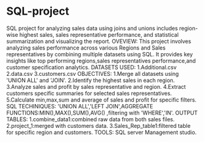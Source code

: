 # SQL-project
SQL project for analyzing sales data using joins and unions includes region-wise highest sales, sales representative performance, and statistical summarization and visualizing the report.
OVEVIEW:
This project involves analyzing sales performance across various Regions and Sales representatives by combining multiple datasets using SQL. It provides key insights like top performing regions,sales representatives performance,and customer specification analytics.
DATASETS USED:
1.Additional.csv
2.data.csv
3.customers.csv
OBJECTIVES:
1.Merge all datasets using 'UNION ALL' and 'JOIN'.
2.Identify the highest sales in each region.
3.Analyze sales and profit by sales representative and region.
4.Extract customers specific summaries for selected sales representatives.
5.Calculate min,max,sum and average of sales and profit for specific filters.
SQL TECHINIQUES:
'UNION ALL','LEFT JOIN',AGGREGATE FUNCTIONS:MIN(),MAX(),SUM(),AVG() ,filtering with 'WHERE','IN'.
OUTPUT TABLES:
1.combine_data1:combined raw data from both sales files.
2.project_1:merged with customers data.
3.Sales_Rep_table1:filtered table for specific region and customers.
TOOLS:
SQL server Management studio.
